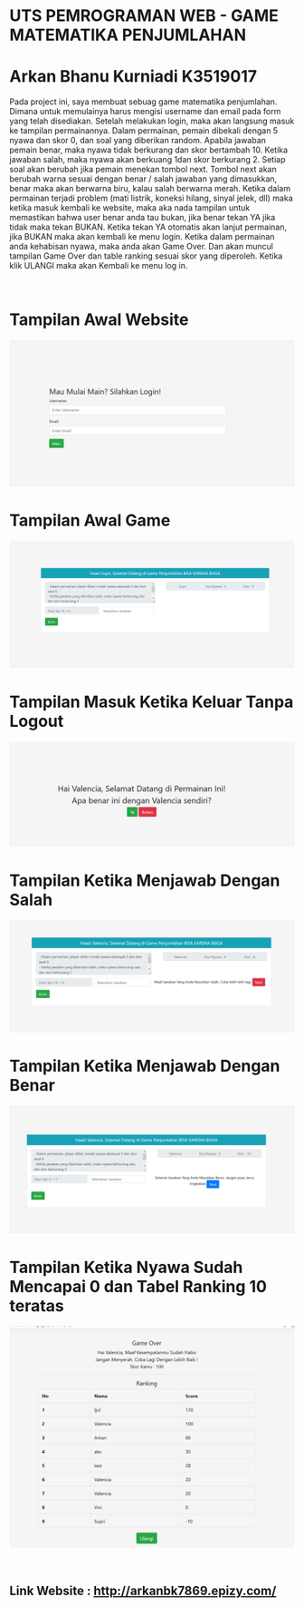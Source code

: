# UTS PEMROGRAMAN WEB - GAME MATEMATIKA PENJUMLAHAN
# Arkan Bhanu Kurniadi K3519017

<p>
Pada project ini, saya membuat sebuag game matematika penjumlahan. Dimana untuk memulainya harus mengisi username dan email pada form yang telah disediakan. Setelah melakukan login, maka akan langsung masuk ke tampilan permainannya. Dalam permainan, pemain dibekali dengan 5 nyawa dan skor 0, dan soal yang diberikan random. Apabila jawaban pemain benar, maka nyawa tidak berkurang dan skor bertambah 10. Ketika jawaban salah, maka nyawa akan berkuang 1dan skor berkurang 2. Setiap soal akan berubah jika pemain menekan tombol next. Tombol next akan berubah warna sesuai dengan benar / salah jawaban yang dimasukkan, benar maka akan berwarna biru, kalau salah berwarna merah. Ketika dalam permainan terjadi problem (mati listrik, koneksi hilang, sinyal jelek, dll) maka ketika masuk kembali ke website, maka aka nada tampilan untuk memastikan bahwa user benar anda tau bukan, jika benar tekan YA jika tidak maka tekan BUKAN. Ketika tekan YA otomatis akan lanjut permainan, jika BUKAN maka akan kembali ke menu login. Ketika dalam permainan anda kehabisan nyawa, maka anda akan Game Over.  Dan akan muncul tampilan Game Over dan table ranking sesuai skor yang diperoleh. Ketika klik ULANGI maka akan Kembali ke menu log in. 
</p>
<br>

# Tampilan Awal Website
![](Image/1.png)

# Tampilan Awal Game
![](Image/6.png)

# Tampilan Masuk Ketika Keluar Tanpa Logout
![](Image/5.png)

# Tampilan Ketika Menjawab Dengan Salah
![](Image/3.png)

# Tampilan Ketika Menjawab Dengan Benar
![](Image/2.png)

# Tampilan Ketika Nyawa Sudah Mencapai 0 dan Tabel Ranking 10 teratas
![](Image/4.png)

<br>

## Link Website : http://arkanbk7869.epizy.com/
